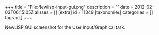 +++
title = "File:Newlisp-input-gui.png"
description = ""
date = 2012-02-03T06:15:05Z
aliases = []
[extra]
id = 11349
[taxonomies]
categories = []
tags = []
+++

NewLISP GUI screenshot for the User Input/Graphical task.
